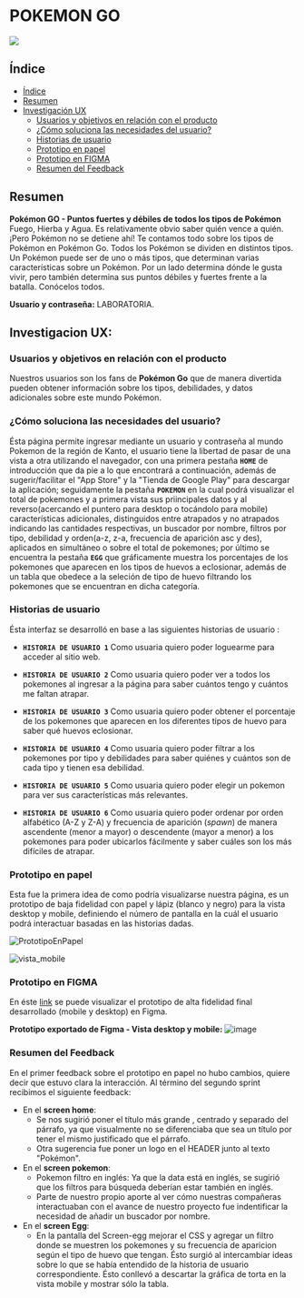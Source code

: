 # POKEMON GO
<p text-align ="center">
 <img src="https://upload.wikimedia.org/wikipedia/commons/thumb/2/23/Pok%C3%A9mon_GO_logo.svg/1280px-Pok%C3%A9mon_GO_logo.svg.png">
</p>

## Índice

- [Índice](#índice)
- [Resumen](#resumen)
- [Investigación UX](#investigacion-ux)
    - [Usuarios y objetivos en relación con el producto](#usuarios-y-objetivos-en-relacion-con-el-producto)
    - [¿Cómo soluciona las necesidades del usuario?](#¿-como-soluciona-las-necesidades-del-usuario-?)
    - [Historias de usuario](#historias-de-usuario)
    - [Prototipo en papel](#prototipo-en-papel)
    - [Prototipo en FIGMA](#prototipo-en-FIGMA)
    - [Resumen del Feedback](#resumen-del-feedback)

## Resumen

**Pokémon GO - Puntos fuertes y débiles de todos los tipos de Pokémon**
Fuego, Hierba y Agua. Es relativamente obvio saber quién vence a quién. ¡Pero Pokémon no se detiene ahí! Te contamos todo sobre los tipos de Pokémon en Pokémon Go.
Todos los Pokémon se dividen en distintos tipos. Un Pokémon puede ser de uno o más tipos, que determinan varias características sobre un Pokémon. Por un lado determina dónde le gusta vivir, pero también
determina sus puntos débiles y fuertes frente a la batalla. Conócelos todos.

**Usuario y contraseña:** LABORATORIA.

## Investigacion UX:

### Usuarios y objetivos en relación con el producto
Nuestros usuarios son los fans de **Pokémon Go** que de manera divertida pueden obtener información sobre los tipos, debilidades, y datos adicionales sobre este mundo Pokémon.

### ¿Cómo soluciona las necesidades del usuario?
Ésta página permite ingresar mediante un usuario y contraseña al mundo Pokemon de la región de Kanto, el usuario tiene la libertad de pasar de una vista a otra utilizando el navegador, con una primera pestaña **`HOME`** de introducción que da pie a lo que encontrará a continuación, además de sugerir/facilitar el "App Store" y la "Tienda de Google Play" para descargar la aplicación; seguidamente la pestaña **`POKEMON`** en la cual podrá visualizar el total de pokemones y a primera vista sus priincipales datos y al reverso(acercando el puntero para desktop o tocándolo para mobile) características adicionales, distinguidos entre atrapados y no atrapados indicando las cantidades respectivas, un buscador por nombre, filtros por tipo, debilidad y orden(a-z, z-a, frecuencia de aparición asc y des), aplicados en simultáneo o sobre el total de pokemones; por último se encuentra la pestaña **`EGG`** que gráficamente muestra los porcentajes de los pokemones que aparecen en los tipos de huevos a eclosionar, además de un tabla que obedece a la seleción de tipo de huevo filtrando los pokemones que se encuentran en dicha categoría.

### Historias de usuario

Ésta interfaz se desarrolló en base a las siguientes historias de usuario :

- **`HISTORIA DE USUARIO 1`** Como usuaria quiero poder loguearme para acceder al sitio web.

- **`HISTORIA DE USUARIO 2`** Como usuaria quiero poder ver a todos los pokemones al ingresar a la página para saber cuántos tengo y cuántos me faltan atrapar.

- **`HISTORIA DE USUARIO 3`** Como usuaria quiero poder obtener el porcentaje de los pokemones que aparecen en los diferentes tipos de huevo para saber qué huevos eclosionar.

- **`HISTORIA DE USUARIO 4`** Como usuaria quiero poder filtrar a los pokemones por tipo y debilidades para saber quiénes y cuántos son de cada tipo y tienen esa debilidad.
    
- **`HISTORIA DE USUARIO 5`** Como usuaria quiero poder elegir un pokemon para ver sus características más relevantes.

- **`HISTORIA DE USUARIO 6`** Como usuaria quiero poder ordenar por orden alfabético (A-Z y Z-A) y frecuencia de aparición (_spawn_) de manera ascendente (menor a mayor) o descendente (mayor a menor) a los pokemones para poder ubicarlos fácilmente y saber cuáles son los más difíciles de atrapar.

### Prototipo en papel
Esta fue la primera idea de como podría visualizarse nuestra página, es un prototipo de baja fidelidad con papel y lápiz (blanco y negro) para la vista desktop y mobile, definiendo el número de pantalla en la cuál el usuario podrá interactuar basadas en las historias dadas.

![PrototipoEnPapel](https://user-images.githubusercontent.com/51327685/60276635-9c4e5480-98c1-11e9-8547-3c9d24359cdb.jpg)

![vista_mobile](https://user-images.githubusercontent.com/51327685/61178777-4dd7d000-a5ba-11e9-8dd9-24148a02a412.jpg)

### Prototipo en FIGMA
En éste [link](https://www.figma.com/file/uuZwmTDPuHUKXG7LMSPbwD/Data-lovers-Pok%C3%A9mon?node-id=1%3A2) se puede visualizar el prototipo de alta fidelidad final desarrollado (mobile y desktop) en Figma. 

**Prototipo exportado de Figma - Vista desktop y mobile:**
![image](https://user-images.githubusercontent.com/51327685/61134264-e0765300-a484-11e9-9a98-82e251bcde72.png)

### Resumen del Feedback
En el primer feedback sobre el prototipo en papel no hubo cambios, quiere decir que estuvo clara la interacción.
Al término del segundo sprint recibimos el siguiente feedback:

- En el **screen home**: 
    - Se nos sugirió poner el título más grande , centrado y separado del párrafo, ya que visualmente no se diferenciaba que sea un título por tener el mismo justificado que el párrafo.
    - Otra sugerencia fue poner un logo en el HEADER junto al texto "Pokémon".
- En el **screen pokemon**:
    - Pokemon filtro en inglés: Ya que la data está en inglés, se sugirió que los filtros para búsqueda deberían estar también en inglés.
    - Parte de nuestro propio aporte al ver cómo nuestras compañeras interactuaban con el avance de nuestro proyecto fue indentificar la necesidad de añadir un buscador por nombre.
- En el **screen Egg**:
    - En la pantalla del Screen-egg mejorar el CSS y agregar un filtro donde se muestren los pokemones y su frecuencia de aparicion según el tipo de huevo que tengan. Ésto surgió al intercambiar ideas sobre lo que se había entendido de la historia de usuario correspondiente. Ésto conllevó a descartar la gráfica de torta en la vista mobile y mostrar sólo la tabla.